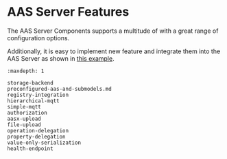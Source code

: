 # AAS Server Features
The AAS Server Components supports a multitude of  with a great range of configuration options.

Additionally, it is easy to implement new feature and integrate them into the AAS Server as shown in [this example](.simple-feature-decoration.md).

```{toctree}
:maxdepth: 1

storage-backend
preconfigured-aas-and-submodels.md
registry-integration
hierarchical-mqtt
simple-mqtt
authorization
aasx-upload
file-upload
operation-delegation
property-delegation
value-only-serialization
health-endpoint
```